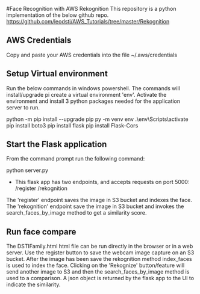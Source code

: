 #Face Recognition with AWS Rekognition
This repository is a python implementation of the below github repo. 
https://github.com/leodsti/AWS_Tutorials/tree/master/Rekognition

## AWS Credentials
Copy and paste your AWS credentials into the file ~/.aws/credentials

## Setup Virtual environment
Run the below commands in windows powershell. The commands will install/upgrade pi create a virtual environment 'env'. Activate the environment and install 3 python packages needed for the application server to run.

python -m pip install --upgrade pip
py -m venv env
.\env\Scripts\activate
pip install boto3
pip install flask
pip install Flask-Cors

## Start the Flask application
From the command prompt run the following command:

python server.py

- This flask app has two endpoints, and accepts requests on port 5000:
/register
/rekognition

The 'register' endpoint saves the image in S3 bucket and indexes the face.
The 'rekognition' endpoint save the image in S3 bucket and invokes the search_faces_by_image method to get a similarity score.

## Run face compare
The DSTIFamily.html html file can be run directly in the browser or in a web server. Use the register button to save the webcam image capture on an S3 bucket. After the image has been save the rekognition method index_faces is used to index the face. Clicking on the 'Rekognize' button/feature will send another image to S3 and then the search_faces_by_image method is used to a comparison. A  json object is returned by the flask app to the UI to indicate the similarity.
